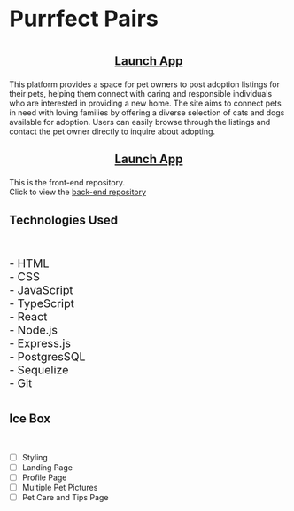 

# <p style="font-size: 40px;">Purrfect Pairs</p>
## <p style= "text-align: center;"> [Launch App](https://purrfect-pairs.netlify.app/)</p>
<!-- ![Purrfect Pairs Image](https://i.imgur.com/8pBiWBV.png) -->

<p>This platform provides a space for pet owners to post adoption listings for their pets, helping them connect with caring and responsible individuals who are interested in providing a new home. The site aims to connect pets in need with loving families by offering a diverse selection of cats and dogs available for adoption. Users can easily browse through the listings and contact the pet owner directly to inquire about adopting.</p>


## <p style= "text-align: center;"> [Launch App](https://purrfect-pairs.netlify.app/)</p> <p style= "text-align: center; font-size: 20px"> 

This is the front-end repository. 
<br>
Click to view the [back-end repository](https://github.com/k-vernon/purrfect-pairs-back-end)

## Technologies Used

<br>
<p style="font-size: 20px;">
- HTML
<br>
- CSS
<br>
- JavaScript
<br>
- TypeScript
<br>
- React
<br>
- Node.js
<br>
- Express.js
<br>
- PostgresSQL
<br>
- Sequelize
<br>
- Git
<br>
<p>


<!-- ## Credits
- [Font: Urbanist](https://fonts.google.com/specimen/Urbanist)
- [Sounds from Envato](https://elements.envato.com/sound-effects) -->


#
## Ice Box

<br>

- [ ] Styling
- [ ] Landing Page
- [ ] Profile Page
- [ ] Multiple Pet Pictures
- [ ] Pet Care and Tips Page
